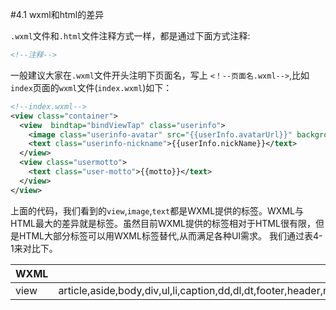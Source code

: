 #4.1 wxml和html的差异


`.wxml`文件和`.html`文件注释方式一样，都是通过下面方式注释:
```xml
<!--注释-->
```
一般建议大家在`.wxml`文件开头注明下页面名，写上 `<！--页面名.wxml-->`,比如`index`页面的`wxml`文件(`index.wxml`)如下：
```xml
<!--index.wxml-->
<view class="container">
  <view  bindtap="bindViewTap" class="userinfo">
    <image class="userinfo-avatar" src="{{userInfo.avatarUrl}}" background-size="cover"></image>
    <text class="userinfo-nickname">{{userInfo.nickName}}</text>
  </view>
  <view class="usermotto">
    <text class="user-motto">{{motto}}</text>
  </view>
</view>
```
上面的代码，我们看到的`view`,`image`,`text`都是WXML提供的标签。WXML与HTML最大的差异就是标签。虽然目前WXML提供的标签相对于HTML很有限，但是HTML大部分标签可以用WXML标签替代,从而满足各种UI需求。
我们通过表4-1来对比下。

|WXML|HTML|
|----|----|
|view|article,aside,body,div,ul,li,caption,dd,dl,dt,footer,header,nav,section,table,thead,tbody,tr,td,th,ol,h1,h2,h3,h4,h5,h6,p,em|